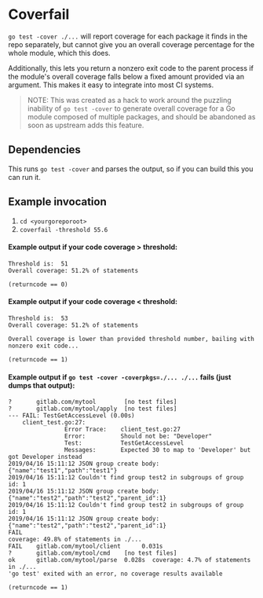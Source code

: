 # Coverfail

`go test -cover ./...` will report coverage for each package it finds in the repo separately,
but cannot give you an overall coverage percentage for the whole module, which this does.

Additionally, this lets you return a nonzero exit code to the parent process if the module's overall coverage falls
below a fixed amount provided via an argument. This makes it easy to integrate into most CI systems.

> NOTE: This was created as a hack to work around the puzzling inability of `go test -cover` to generate overall coverage for a Go module composed of multiple packages, and should be abandoned as soon as upstream adds this feature.

## Dependencies
This runs `go test -cover` and parses the output, so if you can build this
you can run it.

## Example invocation
1. `cd <yourgoreporoot>`
2. `coverfail -threshold 55.6`

#### Example output if your code coverage > threshold:
```
Threshold is:  51
Overall coverage: 51.2% of statements    

(returncode == 0)
```                                                                                                                                                                       

#### Example output if your code coverage < threshold:
```
Threshold is:  53
Overall coverage: 51.2% of statements  

Overall coverage is lower than provided threshold number, bailing with nonzero exit code...

(returncode == 1)
```


#### Example output if `go test -cover -coverpkgs=./... ./...` fails (just dumps that output):
```
?       gitlab.com/mytool        [no test files]
?       gitlab.com/mytool/apply  [no test files]
--- FAIL: TestGetAccessLevel (0.00s)
    client_test.go:27:
                Error Trace:    client_test.go:27
                Error:          Should not be: "Developer"
                Test:           TestGetAccessLevel
                Messages:       Expected 30 to map to 'Developer' but got Developer instead
2019/04/16 15:11:12 JSON group create body: {"name":"test1","path":"test1"}
2019/04/16 15:11:12 Couldn't find group test2 in subgroups of group id: 1
2019/04/16 15:11:12 JSON group create body: {"name":"test2","path":"test2","parent_id":1}
2019/04/16 15:11:12 Couldn't find group test2 in subgroups of group id: 1
2019/04/16 15:11:12 JSON group create body: {"name":"test2","path":"test2","parent_id":1}
FAIL
coverage: 49.8% of statements in ./...
FAIL    gitlab.com/mytool/client      0.031s
?       gitlab.com/mytool/cmd    [no test files]
ok      gitlab.com/mytool/parse  0.028s  coverage: 4.7% of statements in ./...
'go test' exited with an error, no coverage results available

(returncode == 1)
```
